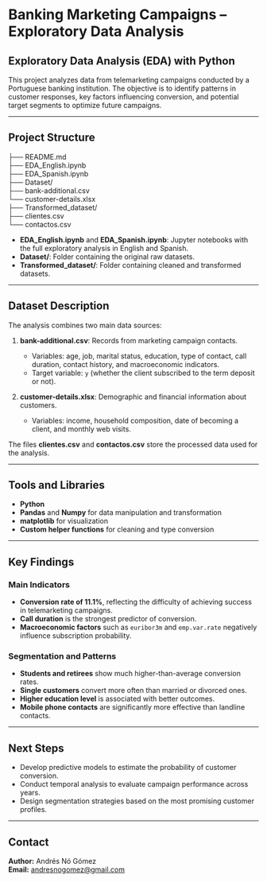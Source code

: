 # Banking Marketing Campaigns – Exploratory Data Analysis  

## Exploratory Data Analysis (EDA) with Python  

This project analyzes data from telemarketing campaigns conducted by a Portuguese banking institution. The objective is to identify patterns in customer responses, key factors influencing conversion, and potential target segments to optimize future campaigns.  

---

## Project Structure  


├── README.md  
├── EDA_English.ipynb  
├── EDA_Spanish.ipynb  
├── Dataset/  
   ├── bank-additional.csv  
   └── customer-details.xlsx  
├── Transformed_dataset/  
   ├── clientes.csv  
   └── contactos.csv    

- **EDA_English.ipynb** and **EDA_Spanish.ipynb**: Jupyter notebooks with the full exploratory analysis in English and Spanish.  
- **Dataset/**: Folder containing the original raw datasets.  
- **Transformed_dataset/**: Folder containing cleaned and transformed datasets.   

---

## Dataset Description  

The analysis combines two main data sources:  

1. **bank-additional.csv**: Records from marketing campaign contacts.  
   - Variables: age, job, marital status, education, type of contact, call duration, contact history, and macroeconomic indicators.  
   - Target variable: `y` (whether the client subscribed to the term deposit or not).  

2. **customer-details.xlsx**: Demographic and financial information about customers.  
   - Variables: income, household composition, date of becoming a client, and monthly web visits.  

The files **clientes.csv** and **contactos.csv** store the processed data used for the analysis.  

---

## Tools and Libraries  

- **Python**  
- **Pandas** and **Numpy** for data manipulation and transformation  
- **matplotlib** for visualization  
- **Custom helper functions** for cleaning and type conversion  

---

## Key Findings  

### Main Indicators  
- **Conversion rate of 11.1%**, reflecting the difficulty of achieving success in telemarketing campaigns.  
- **Call duration** is the strongest predictor of conversion.  
- **Macroeconomic factors** such as `euribor3m` and `emp.var.rate` negatively influence subscription probability.  

### Segmentation and Patterns  
- **Students and retirees** show much higher-than-average conversion rates.  
- **Single customers** convert more often than married or divorced ones.  
- **Higher education level** is associated with better outcomes.  
- **Mobile phone contacts** are significantly more effective than landline contacts.  

---

## Next Steps  

- Develop predictive models to estimate the probability of customer conversion.  
- Conduct temporal analysis to evaluate campaign performance across years.  
- Design segmentation strategies based on the most promising customer profiles.  

---

## Contact  

**Author:** Andrés Nó Gómez  
**Email:** andresnogomez@gmail.com  
